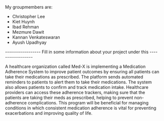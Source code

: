 My groupmembers are:
- Christopher Lee
- Kiet Huynh
- Ibad Rehman
- Mezmure Dawit
- Kannan Venkateswaran
- Ayush Upadhyay



------------------ Fill in some information about your project under this ------------------

A healthcare organization called Med-X is implementing a Medication Adherence System to improve patient outcomes by ensuring all patients can take their medications as prescribed. The platform sends automated reminders to patients to alert them to take their medications. The system also allows patients to confirm and track medication intake. Healthcare providers can access these adherence trackers, making sure that the patients are taking their meds as prescribed, helping to prevent non-adherence complications. This program will be beneficial for managing conditions in which consistent medication adherence is vital for preventing exacerbations and improving quality of life.  